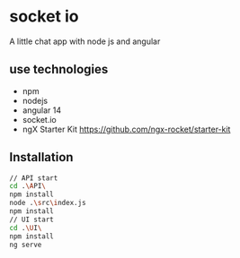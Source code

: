# socket io

A little chat app with node js  and angular

## use technologies

- npm
- nodejs
- angular 14
- socket.io
- ngX Starter Kit https://github.com/ngx-rocket/starter-kit

## Installation
```bash
// API start
cd .\API\
npm install
node .\src\index.js
npm install
// UI start
cd .\UI\
npm install
ng serve
```

